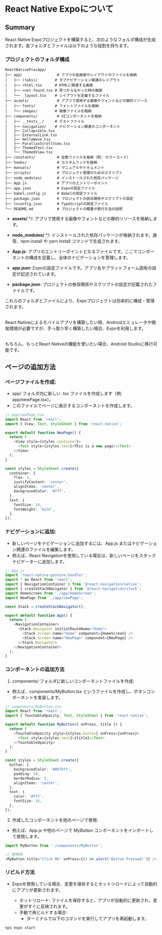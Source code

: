 # React Native Expoについて

## Summary

React Native Expoプロジェクトを構築すると、次のようなフォルダ構成が生成されます。各フォルダとファイルは以下のような役割を持ちます。

### プロジェクトのフォルダ構成

```
ReactNativePracApp/
├── app/                # アプリの各画面やレイアウトのファイルを格納
│   ├── (tabs)/        # タブナビゲーション関連のレイアウト
│   ├── +html.tsx      # HTMLに関連する画面
│   ├── +not-found.tsx # 見つからなかった時の画面
│   └── _layout.tsx    # レイアウトを定義するファイル
├── assets/             # アプリで使用する画像やフォントなどの静的リソース
│   ├── fonts/         # フォントファイルを格納
│   └── images/        # 画像ファイルを格納
├── components/         # UIコンポーネントを格納
│   ├── __tests__/     # テストファイル
│   ├── navigation/    # ナビゲーション関連のコンポーネント
│   ├── Collapsible.tsx
│   ├── ExternalLink.tsx
│   ├── HelloWave.tsx
│   ├── ParallaxScrollView.tsx
│   ├── ThemedText.tsx
│   └── ThemedView.tsx
├── constants/          # 定数ファイルを格納（例: カラーコード）
├── hooks/              # カスタムフックを格納
├── manuals/            # マニュアルやドキュメント
├── scripts/            # プロジェクト管理のためのスクリプト
├── node_modules/       # インストールされた依存パッケージ
├── App.js              # アプリのエントリーポイント
├── app.json            # Expoの設定ファイル
├── babel.config.js     # Babelの設定ファイル
├── package.json        # プロジェクトの依存関係やスクリプトの設定
├── tsconfig.json       # TypeScriptの設定ファイル
└── README.md           # プロジェクトの概要や実行方法の説明
```

- **assets/** */: アプリで使用する画像やフォントなどの静的リソースを格納します。

- **node_modules/** */: インストールされた依存パッケージが格納されます。通常、npm install や yarn install コマンドで生成されます。

- **App.js**: アプリのエントリーポイントとなるファイルです。ここでコンポーネントの構成を定義し、全体のナビゲーションを管理します。

- **app.json**: Expoの設定ファイルです。アプリ名やプラットフォーム固有の設定が記述されています。

- **package.json**: プロジェクトの依存関係やスクリプトの設定が記載されたファイルです。

これらのフォルダとファイルにより、Expoプロジェクトは効率的に構成・管理されます。<br><br>

React Nativeによるモバイルアプリを構築したい時、Androidエミュレータや開発環境が必要ですが、手っ取り早く構築したい場合、Expoを利用します。<br><br>

もちろん、もっとReact Nativeの機能を使いたい場合、Android Studioに移行可能です。<br>

## ページの追加方法

### ページファイルを作成:

- app/ フォルダ内に新しい .tsx ファイルを作成します（例: app/newPage.tsx）。
- このファイルでページに表示するコンポーネントを作成します。

```typescript
// app/newPage.tsx
import React from 'react';
import { View, Text, StyleSheet } from 'react-native';

export default function NewPage() {
  return (
    <View style={styles.container}>
      <Text style={styles.text}>This is a new page!</Text>
    </View>
  );
}

const styles = StyleSheet.create({
  container: {
    flex: 1,
    justifyContent: 'center',
    alignItems: 'center',
    backgroundColor: '#fff',
  },
  text: {
    fontSize: 24,
    fontWeight: 'bold',
  },
});
```

### ナビゲーションに追加:

- 新しいページをナビゲーションに追加するには、App.js またはナビゲーション関連のファイルを編集します。
- 例えば、React Navigationを使用している場合は、新しいページをスタックナビゲーターに追加します。

```typescript
// App.js
import 'react-native-gesture-handler';
import * as React from 'react';
import { NavigationContainer } from '@react-navigation/native';
import { createStackNavigator } from '@react-navigation/stack';
import HomeScreen from './app/HomeScreen';
import NewPage from './app/newPage';

const Stack = createStackNavigator();

export default function App() {
  return (
    <NavigationContainer>
      <Stack.Navigator initialRouteName="Home">
        <Stack.Screen name="Home" component={HomeScreen} />
        <Stack.Screen name="NewPage" component={NewPage} />
      </Stack.Navigator>
    </NavigationContainer>
  );
}
```

### コンポーネントの追加方法

1. components/ フォルダに新しいコンポーネントファイルを作成:

- 例えば、components/MyButton.tsx というファイルを作成し、ボタンコンポーネントを実装します。

```typescript
// components/MyButton.tsx
import React from 'react';
import { TouchableOpacity, Text, StyleSheet } from 'react-native';

export default function MyButton({ onPress, title }) {
  return (
    <TouchableOpacity style={styles.button} onPress={onPress}>
      <Text style={styles.text}>{title}</Text>
    </TouchableOpacity>
  );
}

const styles = StyleSheet.create({
  button: {
    backgroundColor: '#007bff',
    padding: 10,
    borderRadius: 5,
    alignItems: 'center',
  },
  text: {
    color: '#fff',
    fontSize: 16,
  },
});
```

2. 作成したコンポーネントを他のページで使用:

- 例えば、App.js や他のページで MyButton コンポーネントをインポートして使用します。

```typescript
import MyButton from './components/MyButton';

// 使用例
<MyButton title="Click Me" onPress={() => alert('Button Pressed!')} />
```

### リビルド方法

- Expoを使用している場合、変更を保存するとホットリロードによって自動的にアプリが更新されます。

  - ホットリロード: ファイルを保存すると、アプリが自動的に更新され、変更がすぐに反映されます。
  - 手動で再ビルドする場合:
    - ターミナルで以下のコマンドを実行してアプリを再起動します。

```bash
npx expo start
```